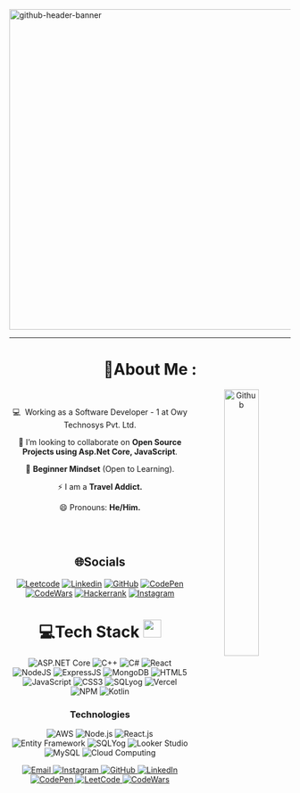 <!--Banner-->
<img width="2125" height="575" alt="github-header-banner" src="https://github.com/user-attachments/assets/378b2a34-82a7-4bd0-943f-07c8bfbc16f8" />

<!--Header Name-->
<!-- # <img src="https://emojis.slackmojis.com/emojis/images/1531849430/4246/blob-sunglasses.gif?1531849430" width="30"/> ɪ'ᴍ NIPUN RANK! <br /> -->

---
<div align="center">

# 💫About Me :

<img src="./developer.jpg" width="35%" align="right" alt="Github">  

<br>

💻 &nbsp;Working as a Software Developer - 1 at Owy Technosys Pvt. Ltd.

👯 I’m looking to collaborate on **Open Source Projects using Asp.Net Core, JavaScript**.   

🍎  **Beginner Mindset** (Open to Learning).

⚡ I am a  **Travel Addict.**

😄 Pronouns: **He/Him.**


<br><br>

<div align="center">

## 🌐Socials
[![Leetcode](https://img.shields.io/badge/-LeetCode-FFA116?style=for-the-badge&logo=LeetCode&logoColor=black)](https://leetcode.com/u/nipunrank495/) 
[![Linkedin](https://img.shields.io/badge/LinkedIn-0077B5?style=for-the-badge&logo=linkedin&logoColor=white)](https://www.linkedin.com/in/nipun-rank-9a189a262/) 
[![GitHub](https://img.shields.io/badge/-GitHub-181717?style=for-the-badge&logo=github&logoColor=white)](https://github.com/nipunrank3190) 
[![CodePen](https://img.shields.io/badge/-CodePen-000000?style=for-the-badge&logo=codepen&logoColor=white)](https://codepen.io/_nipun_-rank_)
[![CodeWars](https://img.shields.io/badge/-CodeWars-B1361E?style=for-the-badge&logo=codewars&logoColor=white)](https://www.codewars.com/users/Nipun%20Rank)
[![Hackerrank](https://img.shields.io/badge/-Hackerrank-2EC866?style=for-the-badge&logo=HackerRank&logoColor=white)](https://www.hackerrank.com/profile/nipunrank495)
[![Instagram](https://img.shields.io/badge/Instagram-E4405F?style=for-the-badge&logo=instagram&logoColor=white)](https://www.instagram.com/_happy.10_/)  

# 💻Tech Stack <img src = "https://media2.giphy.com/media/QssGEmpkyEOhBCb7e1/giphy.gif?cid=ecf05e47a0n3gi1bfqntqmob8g9aid1oyj2wr3ds3mg700bl&rid=giphy.gif" width = 32px> 
![ASP.NET Core](https://img.shields.io/badge/ASP.NET%20Core-512BD4?style=for-the-badge&logo=dotnet&logoColor=white)
![C++](https://img.shields.io/badge/C%2B%2B-00599C?style=for-the-badge&logo=c%2B%2B&logoColor=white) 
![C#](https://img.shields.io/badge/C%23-239120?style=for-the-badge&logo=c-sharp&logoColor=white)
![React](https://img.shields.io/badge/React-20232A?style=for-the-badge&logo=react&logoColor=61DAFB)   ![NodeJS](https://img.shields.io/badge/Node.js-43853D?style=for-the-badge&logo=node.js&logoColor=white) ![ExpressJS](https://img.shields.io/badge/Express.js-404D59?style=for-the-badge) ![MongoDB](https://img.shields.io/badge/MongoDB-4EA94B?style=for-the-badge&logo=mongodb&logoColor=white) 
![HTML5](https://img.shields.io/badge/html5-%23E34F26.svg?style=for-the-badge&logo=html5&logoColor=white) 
![JavaScript](https://img.shields.io/badge/javascript-%23323330.svg?style=for-the-badge&logo=javascript&logoColor=%23F7DF1E) 
![CSS3](https://img.shields.io/badge/css3-%231572B6.svg?style=for-the-badge&logo=css3&logoColor=white) 
![SQLyog](https://img.shields.io/badge/SQLyog-00758F?style=for-the-badge&logo=mysql&logoColor=white)
![Vercel](https://img.shields.io/badge/vercel-%23000000.svg?style=for-the-badge&logo=vercel&logoColor=white) 
![NPM](https://img.shields.io/badge/NPM-%23000000.svg?style=for-the-badge&logo=npm&logoColor=white)
![Kotlin](https://img.shields.io/badge/Kotlin-7F52FF?style=for-the-badge&logo=kotlin&logoColor=white)


### Technologies
<!-- <div> -->
![AWS](https://img.shields.io/badge/-AWS-000?&logo=Amazon-AWS&logoColor=F90)
![Node.js](https://img.shields.io/badge/-Node.js-000?&logo=node.js)
![React.js](https://img.shields.io/badge/-React.js-000?&logo=React)
![Entity Framework](https://img.shields.io/badge/-Entity_Framework-000?&logo=.net&logoColor=512BD4)
![SQLYog](https://img.shields.io/badge/-SQLYog-000?&logo=mysql&logoColor=4479A1)
![Looker Studio](https://img.shields.io/badge/-Looker_Studio-000?&logo=looker&logoColor=4285F4)
![MySQL](https://img.shields.io/badge/-MySQL-000?&logo=MySQL)
![Cloud Computing](https://img.shields.io/badge/-Cloud_Computing-000?&logo=cloudflare&logoColor=F38020)


<p align="center">
  <a href="mailto:nipunrank495@gmail.com.com">
    <img src="https://img.icons8.com/color/48/000000/gmail--v1.png" alt="Email" />
  </a>
  <a href="https://www.instagram.com/_happy.10_/">
    <img src="https://img.icons8.com/color/48/000000/instagram-new--v1.png" alt="Instagram" />
  </a>
  <a href="https://github.com/nipunrank3190">
    <img src="https://img.icons8.com/glyph-neue/48/000000/github.png" alt="GitHub" />
  </a>
  <a href="https://www.linkedin.com/in/nipun-rank-9a189a262/">
    <img src="https://img.icons8.com/fluency/48/000000/linkedin.png" alt="LinkedIn" />
  </a>
   <a href="https://codepen.io/_nipun_-rank_">
    <img src="https://img.icons8.com/ios-filled/50/000000/codepen.png" alt="CodePen" />
  </a>
  <a href="https://leetcode.com/u/nipunrank495/">
    <img src="https://img.icons8.com/color/48/000000/leetcode.png" alt="LeetCode" />
  </a>
  <a href="https://www.codewars.com/users/Nipun%20Rank">
    <img src="https://www.codewars.com/users/addicted_to_coding/badges/micro" alt="CodeWars" />
  </a>
</p>


